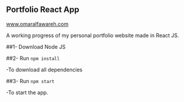 ## Portfolio React App

www.omaralfawareh.com

A working progress of my personal portfolio website made in React JS.

##1- Download Node JS 

##2- Run `npm install`

-To download all dependencies

##3- Run `npm start`

-To start the app.
  
